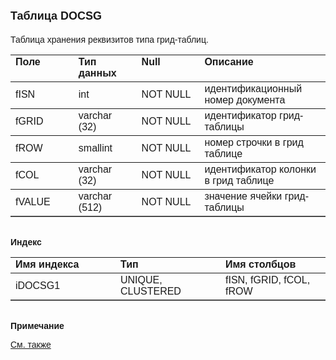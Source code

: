 ﻿<html>
<head>
<title>Таблица DOCSG</title>
</head>

<body>

<h1><font size="4" face="Arial">Таблица DOCSG</font></h1>

<p><font face="Arial">Таблицa хранения реквизитов типа грид-таблиц.<br>
</font></p>

<table border="1" cellPadding="5" cols="2" frame="below" rules="rows">
<TBODY>
  <tr vAlign="top">
    <td class="label" width="20%"><font face="Arial"><b>Поле</b></font></td>
    <td class="label" width="20%"><font face="Arial"><strong>Тип 
	данных</strong></font></td>
    <td class="label" width="20%"><font face="Arial"><strong>Null</strong></font></td>
    <td class="label" width="40%"><font face="Arial"><strong>Описание</strong></font></td>
  </tr>
  <tr>
    <td width="20%"><font face="Arial">fISN</font></td>
    <td width="20%"><font face="Arial">int</font></td>
    <td width="20%"><font face="Arial">NOT NULL</font></td>
    <td width="40%"><font face="Arial">идентификационный номер 
	документа</font></td>
  </tr>
  <tr>
    <td width="20%"><font face="Arial">fGRID</font></td>
    <td width="20%"><font face="Arial">varchar (32)</font></td>
    <td width="20%"><font face="Arial">NOT NULL</font></td>
    <td width="40%"><font face="Arial">идентификатор грид-таблицы</font></td>
  </tr>
  <tr>
    <td width="20%"><font face="Arial">fROW</font></td>
    <td width="20%"><font face="Arial">smallint</font></td>
    <td width="20%"><font face="Arial">NOT NULL</font></td>
    <td width="40%"><font face="Arial">номер строчки в грид таблице</font></td>
  </tr>
  <tr>
    <td width="20%"><font face="Arial">fCOL</font></td>
    <td width="20%"><font face="Arial">varchar (32)</font></td>
    <td width="20%"><font face="Arial">NOT NULL</font></td>
    <td width="40%"><font face="Arial">идентификатор колонки в грид 
	таблице</font></td>
  </tr>
  <tr>
    <td width="20%"><font face="Arial">fVALUE</font></td>
    <td width="20%"><font face="Arial">varchar (512)</font></td>
    <td width="20%"><font face="Arial">NOT NULL</font></td>
    <td width="40%"><font face="Arial">значение ячейки грид-таблицы</font></td>
  </tr>
</TBODY>
</table>

<p class="label"><font face="Arial"><b><br>
Индекс</b></font></p>

<table border="1" cellPadding="5" cols="2" frame="below" rules="rows">
  <tr vAlign="top">
    <td class="label" width="33%"><font face="Arial"><b>Имя индекса</b></font></td>
    <td class="label" width="33%"><font face="Arial"><strong>Тип </strong></font></td>
    <td class="label" width="33%"><font face="Arial"><strong>Имя 
	столбцов</strong></font></td>
  </tr>
  <tr>
    <td width="33%"><font face="Arial">iDOCSG1</font></td>
    <td width="33%"><font face="Arial">UNIQUE,&nbsp; CLUSTERED</font></td>
    <td width="33%"><font face="Arial">fISN, fGRID, fCOL, fROW</font></td>
  </tr>
</table>

<p class="label"><font face="Arial"><b><br>
Примечание</b></font></p>

<p class="label"><a href="database_scheme.html"><font face="Arial">См. 
также</font></a></p>
</body>
</html>
